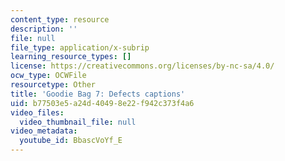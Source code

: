 ```yaml
---
content_type: resource
description: ''
file: null
file_type: application/x-subrip
learning_resource_types: []
license: https://creativecommons.org/licenses/by-nc-sa/4.0/
ocw_type: OCWFile
resourcetype: Other
title: 'Goodie Bag 7: Defects captions'
uid: b77503e5-a24d-4049-8e22-f942c373f4a6
video_files:
  video_thumbnail_file: null
video_metadata:
  youtube_id: BbascVoYf_E
---
```

